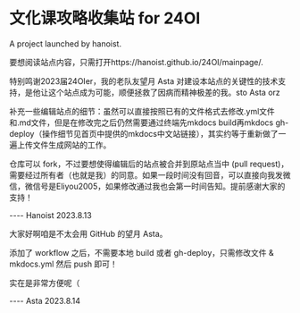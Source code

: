 # 文化课攻略收集站 for 24OI

A project launched by hanoist.

要想阅读站点内容，只需打开https://hanoist.github.io/24OI/mainpage/.

特别鸣谢2023届24OIer，我的老队友望月 Asta 对建设本站点的关键性的技术支持，是他让这个站点成为可能，顺便拯救了因病而精神极差的我。sto Asta orz

补充一些编辑站点的细节：虽然可以直接按照已有的文件格式去修改.yml文件和.md文件，但是在修改完之后仍然需要通过终端先mkdocs build再mkdocs gh-deploy（操作细节见首页中提供的mkdocs中文站链接），其实约等于重新做了一遍上传文件生成网站的工作。

仓库可以 fork，不过要想使得编辑后的站点被合并到原站点当中 (pull request)，需要经过所有者（也就是我）的同意。如果一段时间没有回音，可以直接向我发微信，微信号是Eliyou2005，如果修改通过我也会第一时间告知。提前感谢大家的支持！

---- Hanoist 2023.8.13

大家好啊咱是不太会用 GitHub 的望月 Asta。

添加了 workflow 之后，不需要本地 build 或者 gh-deploy，只需修改文件 & mkdocs.yml 然后 push 即可！

实在是非常方便呢（

---- Asta 2023.8.14
